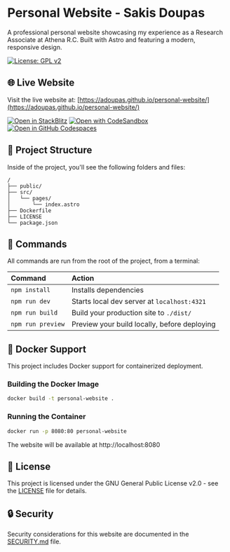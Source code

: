 # Personal Website - Sakis Doupas

A professional personal website showcasing my experience as a Research Associate at Athena R.C. Built with Astro and featuring a modern, responsive design.

[![License: GPL v2](https://img.shields.io/badge/License-GPL_v2-blue.svg)](https://www.gnu.org/licenses/old-licenses/gpl-2.0.en.html)

## 🌐 Live Website

Visit the live website at: [https://adoupas.github.io/personal-website/](https://adoupas.github.io/personal-website/)

[![Open in StackBlitz](https://developer.stackblitz.com/img/open_in_stackblitz.svg)](https://stackblitz.com/github/adoupas/personal-website)
[![Open with CodeSandbox](https://assets.codesandbox.io/github/button-edit-lime.svg)](https://codesandbox.io/p/sandbox/github/adoupas/personal-website)
[![Open in GitHub Codespaces](https://github.com/codespaces/badge.svg)](https://codespaces.new/adoupas/personal-website)

## 🚀 Project Structure

Inside of the project, you'll see the following folders and files:

```text
/
├── public/
├── src/
│   └── pages/
│       └── index.astro
├── Dockerfile
├── LICENSE
└── package.json
```

## 🧞 Commands

All commands are run from the root of the project, from a terminal:

| Command                   | Action                                           |
| :------------------------ | :----------------------------------------------- |
| `npm install`             | Installs dependencies                            |
| `npm run dev`             | Starts local dev server at `localhost:4321`      |
| `npm run build`           | Build your production site to `./dist/`          |
| `npm run preview`         | Preview your build locally, before deploying     |

## 🐳 Docker Support

This project includes Docker support for containerized deployment.

### Building the Docker Image

```bash
docker build -t personal-website .
```

### Running the Container

```bash
docker run -p 8080:80 personal-website
```

The website will be available at http://localhost:8080

## 📝 License

This project is licensed under the GNU General Public License v2.0 - see the [LICENSE](LICENSE) file for details.

## 🔒 Security

Security considerations for this website are documented in the [SECURITY.md](SECURITY.md) file.
